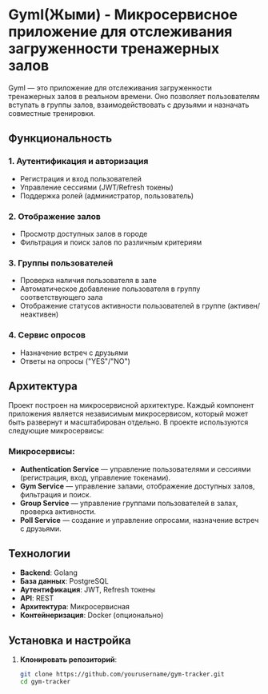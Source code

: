 # GymI(Жыми) - Микросервисное приложение для отслеживания загруженности тренажерных залов

GymI — это приложение для отслеживания загруженности тренажерных залов в реальном времени. Оно позволяет пользователям вступать в группы залов, взаимодействовать с друзьями и назначать совместные тренировки.

## Функциональность

### 1. Аутентификация и авторизация
- Регистрация и вход пользователей
- Управление сессиями (JWT/Refresh токены)
- Поддержка ролей (администратор, пользователь)

### 2. Отображение залов
- Просмотр доступных залов в городе
- Фильтрация и поиск залов по различным критериям

### 3. Группы пользователей
- Проверка наличия пользователя в зале
- Автоматическое добавление пользователя в группу соответствующего зала
- Отображение статусов активности пользователей в группе (активен/неактивен)

### 4. Сервис опросов
- Назначение встреч с друзьями
- Ответы на опросы ("YES"/"NO")

## Архитектура

Проект построен на микросервисной архитектуре. Каждый компонент приложения является независимым микросервисом, который может быть развернут и масштабирован отдельно. В проекте используются следующие микросервисы:

### Микросервисы:
- **Authentication Service** — управление пользователями и сессиями (регистрация, вход, управление токенами).
- **Gym Service** — управление залами, отображение доступных залов, фильтрация и поиск.
- **Group Service** — управление группами пользователей в залах, проверка активности.
- **Poll Service** — создание и управление опросами, назначение встреч с друзьями.

## Технологии

- **Backend**: Golang
- **База данных**: PostgreSQL
- **Аутентификация**: JWT, Refresh токены
- **API**: REST
- **Архитектура**: Микросервисная
- **Контейнеризация**: Docker (опционально)

## Установка и настройка

1. **Клонировать репозиторий**:
   ```bash
   git clone https://github.com/yourusername/gym-tracker.git
   cd gym-tracker
